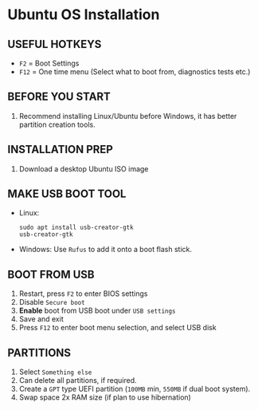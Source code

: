 # Ubuntu OS Installation

## USEFUL HOTKEYS

- `F2` = Boot Settings
- `F12` = One time menu (Select what to boot from, diagnostics tests etc.)

## BEFORE YOU START

1. Recommend installing Linux/Ubuntu before Windows, it has better partition
   creation tools.

## INSTALLATION PREP

1. Download a desktop Ubuntu ISO image

## MAKE USB BOOT TOOL

- Linux:
    ```
    sudo apt install usb-creator-gtk
    usb-creator-gtk
    ```
- Windows: Use `Rufus` to add it onto a boot flash stick.

## BOOT FROM USB

1. Restart, press `F2` to enter BIOS settings
2. Disable `Secure boot`
3. **Enable** boot from USB boot under `USB settings`
4. Save and exit
5. Press `F12` to enter boot menu selection, and select USB disk

## PARTITIONS

1. Select `Something else`
1. Can delete all partitions, if required.
2. Create a `GPT` type UEFI partition (`100MB` min, `550MB` if dual boot system).
3. Swap space 2x RAM size (if plan to use hibernation)
